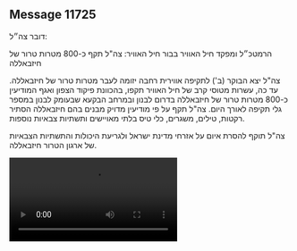 ## Message 11725

דובר צה״ל: 

הרמטכ״ל ומפקד חיל האוויר בבור חיל האוויר: צה"ל תקף כ-800 מטרות טרור של חיזבאללה

צה"ל יצא הבוקר (ב') לתקיפה אווירית רחבה יזומה לעבר מטרות טרור של חיזבאללה. עד כה, עשרות מטוסי קרב של חיל האוויר תקפו, בהכוונת פיקוד הצפון ואגף המודיעין כ-800 מטרות טרור של חיזבאללה בדרום לבנון ובמרחב הבקעא שבעומק לבנון במספר גלי תקיפה לאורך היום.
צה"ל תקף על פי מודיעין מדויק מבנים בהם חיזבאללה הסתיר רקטות, טילים, משגרים, כלי טיס בלתי מאויישים ותשתיות צבאיות נוספות. 

צה"ל תוקף להסרת איום על אזרחי מדינת ישראל ולגריעת היכולות והתשתיות הצבאיות של ארגון הטרור חיזבאללה.

![Video](https://data.iron-swords.co.il/2024/September/23/11725/11725_media.mp4)
